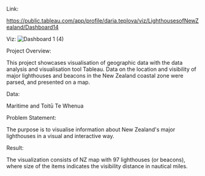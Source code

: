 Link: 

https://public.tableau.com/app/profile/daria.teplova/viz/LighthousesofNewZealand/Dashboard14

Viz:
![Dashboard 1 (4)](https://github.com/ariaet/Python_Tableau_lighthouses_NZ_project/assets/158858923/87807140-e3c7-456f-a2d9-37c3a68ee567)


Project Overview:

This project showcases visualisation of geographic data with the data analysis and visualisation tool Tableau. Data on the location and visibility of major lighthouses and beacons in the New Zealand coastal zone were parsed, and presented on a map.
  
Data: 

Maritime and Toitū Te Whenua

Problem Statement:

The purpose is to visualise information about New Zealand's major lighthouses in a visual and interactive way. 

Result:

The visualization consists of NZ map with 97 lighthouses (or beacons), where size of the items indicates the visibility distance in nautical miles. 
